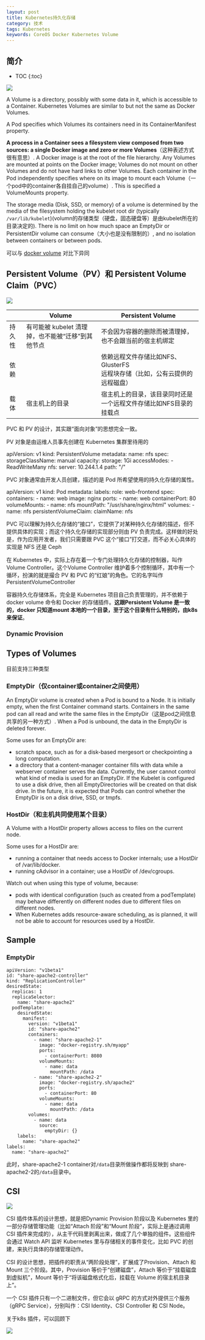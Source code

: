 ```yaml
---
layout: post
title: Kubernetes持久化存储
category: 技术
tags: Kubernetes
keywords: CoreOS Docker Kubernetes Volume
---
```


## 简介

* TOC
{:toc}

![](/public/upload/kubernetes/kubernetes_object.png)

A Volume is a directory, possibly with some data in it, which is accessible to a Container. Kubernetes Volumes are similar to but not the same as Docker Volumes.

A Pod specifies which Volumes its containers need in its ContainerManifest property.

**A process in a Container sees a filesystem view composed from two sources: a single Docker image and zero or more Volumes**（这种表述方式很有意思）. A Docker image is at the root of the file hierarchy. Any Volumes are mounted at points on the Docker image; Volumes do not mount on other Volumes and do not have hard links to other Volumes. Each container in the Pod independently specifies where on its image to mount each Volume（一个pod中的container各自挂自己的volume）. This is specified a VolumeMounts property.

The storage media (Disk, SSD, or memory) of a volume is determined by the media of the filesystem holding the kubelet root dir (typically `/var/lib/kubelet`)(volumn的存储类型（硬盘，固态硬盘等）是由kubelet所在的目录决定的). There is no limit on how much space an EmptyDir or PersistentDir volume can consume（大小也是没有限制的）, and no isolation between containers or between pods.

可以与 [docker volume](http://topsli.github.io/2015/09/24/docker_volume.html) 对比下异同

## Persistent Volume（PV）和 Persistent Volume Claim（PVC）

![](/public/upload/kubernetes/k8s_pvc.jpg)

||Volume|Persistent Volume|
|---|---|---|
|持久性|有可能被 kubelet 清理掉，也不能被“迁移”到其他节点|不会因为容器的删除而被清理掉，也不会跟当前的宿主机绑定|
|依赖||依赖远程文件存储比如NFS、GlusterFS<br>远程块存储（比如，公有云提供的远程磁盘）|
|载体|宿主机上的目录|宿主机上的目录，该目录同时还是一个远程文件存储比如NFS目录的挂载点|


PVC 和 PV 的设计，其实跟“面向对象”的思想完全一致。

PV 对象是由运维人员事先创建在 Kubernetes 集群里待用的

  apiVersion: v1
  kind: PersistentVolume
  metadata:
    name: nfs
  spec:
    storageClassName: manual
    capacity:
      storage: 1Gi
    accessModes:
      - ReadWriteMany
    nfs:
      server: 10.244.1.4
      path: "/"

PVC 对象通常由开发人员创建，描述的是 Pod 所希望使用的持久化存储的属性。

  apiVersion: v1
  kind: Pod
  metadata:
    labels:
      role: web-frontend
  spec:
    containers:
    - name: web
      image: nginx
      ports:
        - name: web
          containerPort: 80
      volumeMounts:
          - name: nfs
            mountPath: "/usr/share/nginx/html"
    volumes:
    - name: nfs
      persistentVolumeClaim:
        claimName: nfs

PVC 可以理解为持久化存储的“接口”，它提供了对某种持久化存储的描述，但不提供具体的实现；而这个持久化存储的实现部分则由 PV 负责完成。这样做的好处是，作为应用开发者，我们只需要跟 PVC 这个“接口”打交道，而不必关心具体的实现是 NFS 还是 Ceph

在 Kubernetes 中，实际上存在着一个专门处理持久化存储的控制器，叫作 Volume Controller。这个Volume Controller 维护着多个控制循环，其中有一个循环，扮演的就是撮合 PV 和 PVC 的“红娘”的角色。它的名字叫作 PersistentVolumeController


容器持久化存储体系，完全是 Kubernetes 项目自己负责管理的，并不依赖于 docker volume 命令和 Docker 的存储插件。**这跟Persistent Volume 是一致的，docker 只知道mount 本地的一个目录，至于这个目录有什么特别的，由k8s 来保证**。

### Dynamic Provision

## Types of Volumes

目前支持三种类型

### EmptyDir（仅container或container之间使用）

An EmptyDir volume is created when a Pod is bound to a Node. It is initially empty, when the first Container command starts. Containers in the same pod can all read and write the same files in the EmptyDir（这是pod之间信息共享的另一种方式）. When a Pod is unbound, the data in the EmptyDir is deleted forever.

Some uses for an EmptyDir are:

- scratch space, such as for a disk-based mergesort or checkpointing a long computation.
- a directory that a content-manager container fills with data while a webserver container serves the data.
Currently, the user cannot control what kind of media is used for an EmptyDir. If the Kubelet is configured to use a disk drive, then all EmptyDirectories will be created on that disk drive. In the future, it is expected that Pods can control whether the EmptyDir is on a disk drive, SSD, or tmpfs.

### HostDir（和主机共同使用某个目录）

A Volume with a HostDir property allows access to files on the current node.

Some uses for a HostDir are:

- running a container that needs access to Docker internals; use a HostDir of /var/lib/docker.
- running cAdvisor in a container; use a HostDir of /dev/cgroups.

Watch out when using this type of volume, because:

- pods with identical configuration (such as created from a podTemplate) may behave differently on different nodes due to different files on different nodes.
- When Kubernetes adds resource-aware scheduling, as is planned, it will not be able to account for resources used by a HostDir.

## Sample

### EmptyDir

    apiVersion: "v1beta1"
    id: "share-apache2-controller"
    kind: "ReplicationController"
    desiredState:
      replicas: 1
      replicaSelector:
        name: "share-apache2"
      podTemplate:
        desiredState:
          manifest:
            version: "v1beta1"
            id: "share-apache2"
            containers:
              - name: "share-apache2-1"
                image: "docker-registry.sh/myapp"
                ports:
                  - containerPort: 8080
                volumeMounts:
                  - name: data
                    mountPath: /data
              - name: "share-apache2-2"
                image: "docker-registry.sh/apache2"
                ports:
                  - containerPort: 80
                volumeMounts:
                  - name: data
                    mountPath: /data
            volumes:
              - name: data
                source:
                  emptyDir: {}
        labels:
          name: "share-apache2"
    labels:
      name: "share-apache2"
      
此时，share-apache2-1 container对`/data`目录所做操作都将反映到 share-apache2-2的`/data`目录中。

## CSI

![](/public/upload/kubernetes/k8s_csi.png)

CSI 插件体系的设计思想，就是把Dynamic Provision 阶段以及 Kubernetes 里的一部分存储管理功能（比如“Attach 阶段”和“Mount 阶段”，实际上是通过调用 CSI 插件来完成的），从主干代码里剥离出来，做成了几个单独的组件。这些组件会通过 Watch API 监听 Kubernetes 里与存储相关的事件变化，比如 PVC 的创建，来执行具体的存储管理动作。

CSI 的设计思想，把插件的职责从“两阶段处理”，扩展成了Provision、Attach 和 Mount 三个阶段。其中，Provision 等价于“创建磁盘”，Attach 等价于“挂载磁盘到虚拟机”，Mount 等价于“将该磁盘格式化后，挂载在 Volume 的宿主机目录上”。

一个 CSI 插件只有一个二进制文件，但它会以 gRPC 的方式对外提供三个服务（gRPC Service），分别叫作：CSI Identity、CSI Controller 和 CSI Node。

关于k8s 插件，可以回顾下

![](/public/upload/kubernetes/parse_k8s_1.png)




